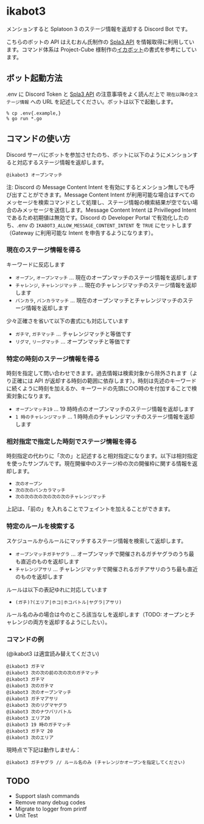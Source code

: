 # ikabot3
メンションすると Splatoon 3 のステージ情報を返却する Discord Bot です。

こちらのボットの API はえむおん氏制作の [Spla3 API](https://spla3.yuu26.com/) を情報取得に利用しています。コマンド体系は Project-Cube 様制作の[イカボット](https://cube-library.net/works/co-production-works/splatoon2-bot-discord/)の書式を参考にしています。

## ボット起動方法
.env に Discord Token と [Spla3 API](https://spla3.yuu26.com/) の注意事項をよく読んだ上で `現在以降の全ステージ情報` への URL を記述してください。ボットは以下で起動します。
```
% cp .env{.example,}
% go run *.go
```

## コマンドの使い方
Discord サーバにボットを参加させたのち、ボットに以下のようにメンションすると対応するステージ情報を返却します。
```
@ikabot3 オープンマッチ
```

注: Discord の Message Content Intent を有効にするとメンション無しでも呼び出すことができます。Message Content Intent が利用可能な場合はすべてのメッセージを検索コマンドとして処理し、ステージ情報の検索結果が空でない場合のみメッセージを送信します。Message Content Intent は Privilleged Intent であるため初期値は無効です。Discord の Developer Portal で有効化したのち、.env の `IKABOT3_ALLOW_MESSAGE_CONTENT_INTENT` を `TRUE` にセットします（Gateway に利用可能な Intent を申告するようになります）。

### 現在のステージ情報を得る
キーワードに反応します
- `オープン`, `オープンマッチ` ... 現在のオープンマッチのステージ情報を返却します
- `チャレンジ`, `チャレンジマッチ` ... 現在のチャレンジマッチのステージ情報を返却します
- `バンカラ`, `バンカラマッチ` ... 現在のオープンマッチとチャレンジマッチのステージ情報を返却します

少々正確さを省いて以下の書式にも対応しています
- `ガチマ`, `ガチマッチ` ... チャレンジマッチと等価です
- `リグマ`, `リーグマッチ` ... オープンマッチと等価です

### 特定の時刻のステージ情報を得る
時刻を指定して問い合わせできます。過去情報は検索対象から除外されます（より正確には API が返却する時刻の範囲に依存します）。時刻は先述のキーワードに続くように時刻を加えるか、キーワードの先頭に○○時のを付加することで検索対象になります。

- `オープンマッチ19` ... 19 時時点のオープンマッチのステージ情報を返却します
- `1 時のチャレンジマッチ` ... 1 時時点のチャレンジマッチのステージ情報を返却します

### 相対指定で指定した時刻でステージ情報を得る
時刻指定の代わりに「次の」と記述すると相対指定になります。以下は相対指定を使ったサンプルです。現在開催中のステージ枠の次の開催枠に関する情報を返却します。
- `次のオープン`
- `次の次のバンカラマッチ`
- `次の次の次の次の次の次のチャレンジマッチ`

上記は、「前の」を入れることでフェイントを加えることができます。

### 特定のルールを検索する
スケジュールからルールにマッチするステージ情報を検索して返却します。
- `オープンマッチガチヤグラ` ... オープンマッチで開催されるガチヤグラのうち最も直近のものを返却します
- `チャレンジアサリ` ... チャレンジマッチで開催されるガチアサリのうち最も直近のものを返却します

ルールは以下の表記ゆれに対応しています
- `(ガチ)?(エリア|ホコ|ホコバトル|ヤグラ|アサリ)`

ルール名のみの場合は今のところ該当なしを返却します（TODO: オープンとチャレンジの両方を返却するようにしたい）。


### コマンドの例
(@ikabot3 は適宜読み替えてください)

```
@ikabot3 ガチマ
@ikabot3 次の次の前の次の次のガチマッチ
@ikabot3 ガチマ
@ikabot3 次のガチマ
@ikabot3 次のオープンマッチ
@ikabot3 ガチマアサリ
@ikabot3 次のリグマヤグラ
@ikabot3 次のナワバリバトル
@ikabot3 エリア20
@ikabot3 19 時のガチマッチ
@ikabot3 ガチマ 20
@ikabot3 次のエリア
```

現時点で下記は動作しません：
```
@ikabot3 ガチヤグラ // ルール名のみ (チャレンジかオープンを指定してください)
```

## TODO
- Support slash commands
- Remove many debug codes
- Migrate to logger from printf
- Unit Test
